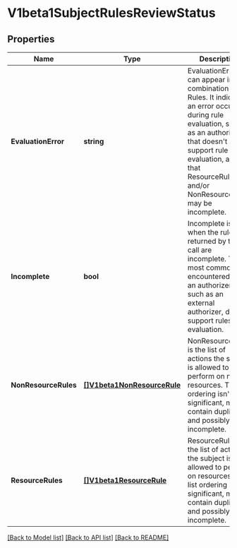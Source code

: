 # V1beta1SubjectRulesReviewStatus

## Properties
Name | Type | Description | Notes
------------ | ------------- | ------------- | -------------
**EvaluationError** | **string** | EvaluationError can appear in combination with Rules. It indicates an error occurred during rule evaluation, such as an authorizer that doesn&#39;t support rule evaluation, and that ResourceRules and/or NonResourceRules may be incomplete. | [optional] 
**Incomplete** | **bool** | Incomplete is true when the rules returned by this call are incomplete. This is most commonly encountered when an authorizer, such as an external authorizer, doesn&#39;t support rules evaluation. | 
**NonResourceRules** | [**[]V1beta1NonResourceRule**](v1beta1.NonResourceRule.md) | NonResourceRules is the list of actions the subject is allowed to perform on non-resources. The list ordering isn&#39;t significant, may contain duplicates, and possibly be incomplete. | 
**ResourceRules** | [**[]V1beta1ResourceRule**](v1beta1.ResourceRule.md) | ResourceRules is the list of actions the subject is allowed to perform on resources. The list ordering isn&#39;t significant, may contain duplicates, and possibly be incomplete. | 

[[Back to Model list]](../README.md#documentation-for-models) [[Back to API list]](../README.md#documentation-for-api-endpoints) [[Back to README]](../README.md)


